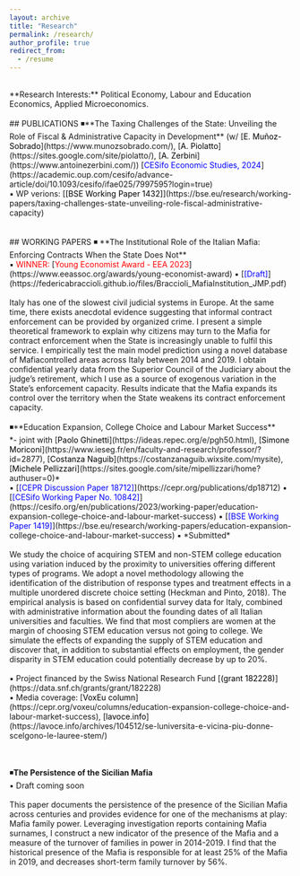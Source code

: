 ```yaml
---
layout: archive
title: "Research"
permalink: /research/
author_profile: true
redirect_from:
  - /resume
---
```

<!-- Google tag (gtag.js) -->
<script async src="https://www.googletagmanager.com/gtag/js?id=G-ER87WNKQCE"></script>
<script>
  window.dataLayer = window.dataLayer || [];
  function gtag(){dataLayer.push(arguments);}
  gtag('js', new Date());

  gtag('config', 'G-ER87WNKQCE');
</script>
<br />
**Research Interests:** Political Economy, Labour and Education Economics, Applied Microeconomics. <br />
<br />
## PUBLICATIONS
◾**The Taxing Challenges of the State: Unveiling the Role of Fiscal & Administrative Capacity in Development** (w/ [<span style="color:black">E. Muñoz-Sobrado</span>](https://www.munozsobrado.com/), [<span style="color:black">A. Piolatto</span>](https://sites.google.com/site/piolatto/), [<span style="color:black">A. Zerbini</span>](https://www.antoinezerbini.com/)) [<span style="color:blue">CESifo Economic Studies, 2024</span>](https://academic.oup.com/cesifo/advance-article/doi/10.1093/cesifo/ifae025/7997595?login=true) <br />
▪️ WP verions: [<span style="color:black">[BSE Working Paper 1432]</span>](https://bse.eu/research/working-papers/taxing-challenges-state-unveiling-role-fiscal-administrative-capacity) <br />
<br />
<br />
## WORKING PAPERS
◾ **The Institutional Role of the Italian Mafia: Enforcing Contracts When the State Does Not** <br />
▪️ <span style="color:red;">WINNER:</span> [<span style="color:red">Young Economist Award - EEA 2023</span>](https://www.eeassoc.org/awards/young-economist-award) ▪️ [<span style="color:blue">[Draft]</span>](https://federicabraccioli.github.io/files/Braccioli_MafiaInstitution_JMP.pdf) <br />
<br />
Italy has one of the slowest civil judicial systems in Europe. At the same time, there exists anecdotal evidence suggesting that informal contract enforcement can be provided by organized crime. I present a simple theoretical framework to explain why citizens may turn to the Mafia for contract enforcement when the State is increasingly unable to fulfil this service. I empirically test the main model prediction using a novel database of Mafiacontrolled areas across Italy between 2014 and 2019. I obtain confidential yearly data from the Superior Council of the Judiciary about the judge’s retirement, which I use as a source of exogenous variation in the State’s enforcement capacity. Results indicate that the Mafia expands its control over the territory when the State weakens its contract enforcement capacity.
<br /> 
<br />
◾**Education Expansion, College Choice and Labour Market Success** <br />
*- joint with [<span style="color:black">Paolo Ghinetti</span>](https://ideas.repec.org/e/pgh50.html), [<span style="color:black">Simone Moriconi</span>](https://www.ieseg.fr/en/faculty-and-research/professor/?id=2877), [<span style="color:black">Costanza Naguib</span>](https://costanzanaguib.wixsite.com/mysite), [<span style="color:black">Michele Pellizzari</span>](https://sites.google.com/site/mipellizzari/home?authuser=0)* <br />
▪️ [<span style="color:blue">[CEPR Discussion Paper 18712]</span>](https://cepr.org/publications/dp18712) ▪ [<span style="color:blue">[CESifo Working Paper No. 10842]</span>](https://cesifo.org/en/publications/2023/working-paper/education-expansion-college-choice-and-labour-market-success) ▪ [<span style="color:blue">[BSE Working Paper 1419]</span>](https://bse.eu/research/working-papers/education-expansion-college-choice-and-labour-market-success) ▪️ *Submitted* <br />
<br />
We study the choice of acquiring STEM and non-STEM college education using variation induced by the proximity to universities offering different types of programs. We adopt a novel methodology allowing the identification of the distribution of response types and treatment effects in a multiple unordered discrete choice setting (Heckman and Pinto, 2018). The empirical analysis is based on confidential survey data for Italy, combined with administrative information about the founding dates of all Italian universities and faculties. We find that most compliers are women at the margin of choosing STEM education versus not going to college. We simulate the effects of expanding the supply of STEM education and discover that, in addition to substantial effects on employment, the gender disparity in STEM education could potentially decrease by up to 20%.  <br />
<br />
▪️ Project financed by the Swiss National Research Fund [<span style="color:black;">(grant 182228)</span>](https://data.snf.ch/grants/grant/182228) <br />
▪️ Media coverage: [<span style="color:black">VoxEu column</span>](https://cepr.org/voxeu/columns/education-expansion-college-choice-and-labour-market-success), [<span style="color:black">lavoce.info</span>](https://lavoce.info/archives/104512/se-luniversita-e-vicina-piu-donne-scelgono-le-lauree-stem/) <br />
<br />
<br />

◾**The Persistence of the Sicilian Mafia** <br />
▪️ Draft coming soon <br />
<br />
This paper documents the persistence of the presence of the Sicilian Mafia across centuries and provides evidence for one of the mechanisms at play: Mafia family power. Leveraging investigation reports containing Mafia surnames, I construct a new indicator of the presence of the Mafia and a measure of the turnover of families in power in 2014-2019. I find that the historical presence of the Mafia is responsible for at least 25% of the Mafia in 2019, and decreases short-term family turnover by 56%.
<br />
<br /> 



